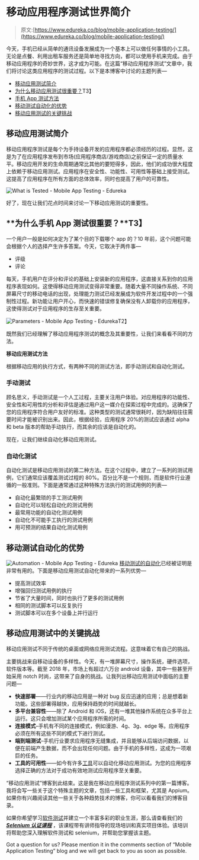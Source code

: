 # 移动应用程序测试世界简介

> 原文:[https://www.edureka.co/blog/mobile-application-testing/](https://www.edureka.co/blog/mobile-application-testing/)

今天，手机已经从简单的通讯设备发展成为一个基本上可以做任何事情的小工具。无论是点餐、利用出租车服务还是简单地寻找方向，都可以使用手机来完成。由于移动应用程序的奇妙世界，这才成为可能。在这篇“移动应用程序测试”文章中，我们将讨论这类应用程序的测试过程。以下是本博客中讨论的主题列表—

*   [移动应用测试简介](#introduction)
*   [为什么移动应用测试很重要？](#importance)T3】
*   [手机 App 测试方法](#approaches)
*   [移动测试自动化的优势](#advantage)
*   [移动应用测试的关键挑战](#challenges)

## **移动应用测试简介**

移动应用程序测试是每个为手持设备开发的应用程序都必须经历的过程。显然，这是为了在应用程序发布到市场(应用程序商店/游戏商店)之前保证一定的质量水平。移动应用开发的生命周期通常比其他的要短得多，因此，他们的成功很大程度上依赖于移动应用测试。应用程序在安全性、功能性、可用性等基础上接受测试。这提高了应用程序在所有方面的总体效率，同时也提高了用户的可靠性。

![What is Tested - Mobile App Testing - Edureka](../Images/63a2ecb0d01996c46e19527af702f623.png)

好了，现在让我们花点时间来讨论一下移动应用测试的重要性。

## **为什么手机 App 测试很重要？**T3】

一个用户一般是如何决定为了某个目的下载哪个 app 的？10 年前，这个问题可能会根据个人的选择产生许多答案。今天，它取决于两件事—

*   评级
*   评论

每天，手机用户在评分和评论的基础上安装新的应用程序，这直接关系到你的应用程序表现如何。这使得移动应用测试变得非常重要。随着大量不同操作系统、不同屏幕尺寸的移动电话的出现，处理能力测试已经发展成为软件开发过程中的一个强制性过程。新功能让用户开心，而快速的错误修复确保没有人卸载你的应用程序，这使得测试对于应用程序的生存至关重要。

![Parameters - Mobile App Testing - Edureka](../Images/f4449ca2b39fab56b8420756e804af7d.png)T2】

既然我们已经理解了移动应用程序测试的概念及其重要性，让我们来看看不同的方法。

**移动应用测试方法**

根据移动应用的执行方式，有两种不同的测试方法，即手动测试和自动化测试。

### **手动测试**

顾名思义，手动测试是一个人工过程，主要关注用户体验。对应用程序的功能性、安全性和可用性的分析和评估是通过用户这一媒介在探索过程中完成的。这确保了您的应用程序符合用户友好的标准。这种类型的测试通常很耗时，因为缺陷往往需要时间才能被识别出来。因此，根据经验，应用程序 20%的测试应该通过 alpha 和 beta 版本的帮助手动执行，而其余的应该是自动化的。

现在，让我们继续自动化移动应用测试。

### 自动化测试

自动化测试是移动应用测试的第二种方法。在这个过程中，建立了一系列的测试用例，它们通常应该覆盖测试过程的 80%。百分比不是一个规则，而是软件行业遵循的一般准则。下面是通常通过这种特殊方法执行的测试用例的列表—

*   自动化最繁琐的手工测试用例
*   自动化可以轻松自动化的测试用例
*   最常用功能的自动化测试用例
*   自动化不可能手工执行的测试用例
*   用可预测的结果自动化测试用例

## **移动测试自动化的优势**

![Automation - Mobile App Testing - Edureka](../Images/87f1b0e0101619ac8809bdcc6af99bbe.png) [移动测试的自动化](https://www.edureka.co/blog/what-is-selenium/)已经被证明是非常有用的。下面是移动应用测试自动化带来的一系列优势—

*   提高测试效率
*   增强回归测试用例的执行
*   节省了大量时间，同时也执行了更多的测试用例
*   相同的测试脚本可以反复执行
*   测试脚本可以在多个设备上并行运行

## **移动应用测试中的关键挑战**

移动应用测试不同于传统的桌面或网络应用测试流程。这意味着它有自己的挑战。

主要挑战来自移动设备的多样性。今天，有一堆屏幕尺寸，操作系统，硬件选项，软件版本等。截至 2018 年，市场上有超过六万台 android 设备，其中一些甚至开始采用 notch 时尚，这带来了自身的挑战。让我列出移动应用测试中面临的主要问题—

*   **快速部署**——行业内的移动应用是一种对 bug 反应迅速的应用；总是想着新功能。这些部署得越快，应用保持趋势的时间就越长。
*   **多平台兼容性**——除了 Android 和 iOS，还有一堆其他操作系统在众多平台上运行。这只会增加测试某个应用程序所需的时间。
*   **连接模式**–手机有不同的连接模式，例如漫游、4g、3g、edge 等。应用程序必须在所有这些不同的模式下进行测试。
*   **端到端测试**–手机行业要求应用程序无缝集成，并且能够从后端访问数据，以便在前端产生数据，而不会出现任何问题。由于手机的多样性，这成为一项艰巨的任务。
*   **工具的可用性**——如今有许多[工具](https://www.edureka.co/blog/selenium-tutorial)可以自动化移动应用测试。为您的应用程序选择正确的方法对于成功有效地测试应用程序至关重要。

“移动应用测试”博客到此结束。这是我在移动应用程序测试系列中的第一篇博客。我将会写一些关于这个特殊主题的文章，包括一些工具和框架，尤其是 Appium。如果你有兴趣阅读其他一些关于各种趋势技术的博客，你可以看看我们的博客目录。

如果你希望学习[软件测试](https://www.edureka.co/blog/what-is-software-testing/)并建立一个丰富多彩的职业生涯，那么请查看我们的 [***Selenium 认证课程***](https://www.edureka.co/testing-with-selenium-webdriver) ，该课程带有讲师指导的现场培训和真实项目体验。该培训将帮助您深入理解软件测试和 selenium，并帮助您掌握该主题。

<article class="maincontentblog">Got a question for us? Please mention it in the comments section of “Mobile Application Testing” blog and we will get back to you as soon as possible.</article>